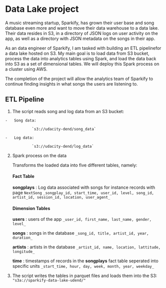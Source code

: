 # Data Lake project 
A music streaming startup, Sparkify, has grown their user base and song database even more and want to move their data warehouse to a data lake. Their data resides in S3, in a directory of JSON logs on user activity on the app, as well as a directory with JSON metadata on the songs in their app.

As an data engineer of Sparkify, I am tasked with building an ETL pipelinefor a data lake hosted on S3. My main goal is to load data from S3 bucket, process the data into analytics tables using Spark, and load the data back into S3 as a set of dimensional tables. We will deploy this Spark process on a cluster using AWS.

The completion of the project will allow the analytics team of Sparkify to continue finding insights in what songs the users are listening to.

## ETL Pipeline
    
1.   The script reads song and log data from an S3 bucket:
    
    -   Song data:  
                
                `s3://udacity-dend/song_data`
                
    -   Log data:  
                
                `s3://udacity-dend/log_data`
        
2.  Spark process on the data
    
    Transforms the loaded data into five different tables, namely:
    
    #### Fact Table
    
    **songplays**  : Log data associated with songs for instance records with page  `NextSong`
           `_songplay_id, start_time, user_id, level, song_id, artist_id, session_id, location, user_agent_`
    
    #### Dimension Tables
    
    **users**  : users of the app
            `_user_id, first_name, last_name, gender, level_`

    **songs**  : songs in the database
            `_song_id, title, artist_id, year, duration_`
    
    **artists**  : artists in the database
             `_artist_id, name, location, lattitude, longitude_`
    
    **time**  : timestamps of records in the  **songplays**  fact table seperated into specific units
             `_start_time, hour, day, week, month, year, weekday_`
    
3.  The script writes the tables in parquet files and loads them into the S3:
            `"s3a://sparkify-data-lake-udend/"`
    

